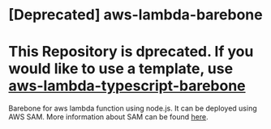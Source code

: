 # [Deprecated] aws-lambda-barebone

# This Repository is dprecated. If you would like to use a template, use [aws-lambda-typescript-barebone](https://github.com/awsmag/aws-lambda-typescript-barebone)

Barebone for aws lambda function using node.js. It can be deployed using AWS SAM.
More information about SAM can be found [here](https://github.com/awslabs/serverless-application-model).
